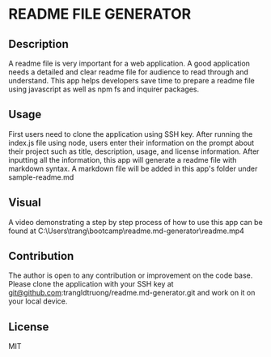 # README FILE GENERATOR 

## Description 
A readme file is very important for a web application. A good application needs a detailed and clear readme file for audience to read through and understand. This app helps developers save time to prepare a readme file using javascript as well as npm fs and inquirer packages. 

## Usage 
First users need to clone the application using SSH key. After running the index.js file using node, users enter their information on the prompt about their project such as title, description, usage, and license information. After inputting all the information, this app will generate a readme file with markdown syntax. A markdown file will be added in this app's folder under sample-readme.md

## Visual
A video demonstrating a step by step process of how to use this app can be found at C:\Users\trang\bootcamp\readme.md-generator\readme.mp4

## Contribution 
The author is open to any contribution or improvement on the code base. Please clone the application with your SSH key at git@github.com:trangldtruong/readme.md-generator.git and work on it on your local device.

## License
MIT

